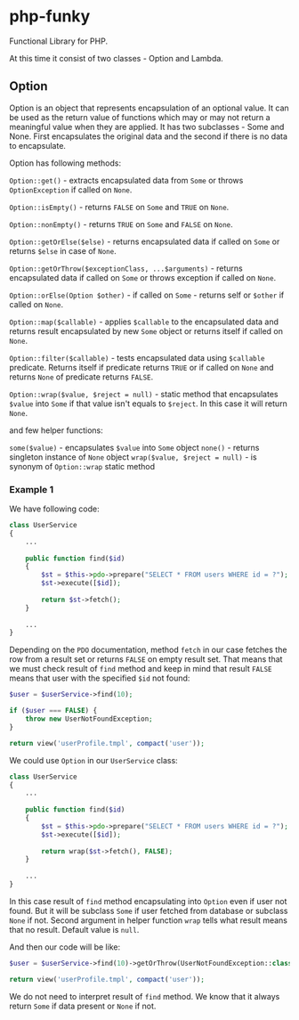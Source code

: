 # php-funky
Functional Library for PHP.

At this time it consist of two classes - Option and Lambda.

## Option
Option is an object that represents encapsulation of an optional value. It can be used as the return value of functions which may or may not return a meaningful value when they are applied.
It has two subclasses - Some and None. First encapsulates the original data and the second if there is no data to encapsulate. 

Option has following methods:

`Option::get()` - extracts encapsulated data from `Some` or throws `OptionException` if called on `None`.

`Option::isEmpty()` - returns `FALSE` on `Some` and `TRUE` on `None`.

`Option::nonEmpty()` - returns `TRUE` on `Some` and `FALSE` on `None`.

`Option::getOrElse($else)` - returns encapsulated data if called on `Some` or returns `$else` in case of `None`.

`Option::getOrThrow($exceptionClass, ...$arguments)` - returns encapsulated data if called on `Some` or throws exception if called on `None`.

`Option::orElse(Option $other)` - if called on `Some` - returns self or `$other` if called on `None`.

`Option::map($callable)` - applies `$callable` to the encapsulated data and returns result encapsulated by new `Some` object or returns itself if called on `None`.

`Option::filter($callable)` - tests encapsulated data using `$callable` predicate. Returns itself if predicate returns `TRUE` or if called on `None` and returns `None` of predicate returns `FALSE`.

`Option::wrap($value, $reject = null)` - static method that encapsulates `$value` into `Some` if that value isn't equals to `$reject`. In this case it will return `None`.

and few helper functions:

`some($value)` - encapsulates `$value` into `Some` object
`none()` - returns singleton instance of `None` object
`wrap($value, $reject = null)` - is synonym of `Option::wrap` static method

### Example 1

We have following code:

```php
class UserService 
{
    ...
    
    public function find($id)
    {
        $st = $this->pdo->prepare("SELECT * FROM users WHERE id = ?");
        $st->execute([$id]);
        
        return $st->fetch();
    }
    
    ...
}
```

Depending on the `PDO` documentation, method `fetch` in our case fetches the row from a result set or returns `FALSE` on empty result set. 
That means that we must check result of `find` method and keep in mind that result `FALSE` means that user with the specified `$id` not found:

```php
$user = $userService->find(10);

if ($user === FALSE) {
    throw new UserNotFoundException;
}

return view('userProfile.tmpl', compact('user'));
```

We could use `Option` in our `UserService` class:

```php
class UserService 
{
    ...
    
    public function find($id)
    {
        $st = $this->pdo->prepare("SELECT * FROM users WHERE id = ?");
        $st->execute([$id]);
        
        return wrap($st->fetch(), FALSE);
    }
    
    ...
}
```

In this case result of `find` method encapsulating into `Option` even if user not found. But it will be subclass `Some` if user fetched from database or subclass `None` if not. Second argument in helper function `wrap` tells what result means that no result. Default value is `null`.

And then our code will be like:

```php
$user = $userService->find(10)->getOrThrow(UserNotFoundException::class);

return view('userProfile.tmpl', compact('user'));
```

We do not need to interpret result of `find` method. We know that it always return `Some` if data present or `None` if not.
